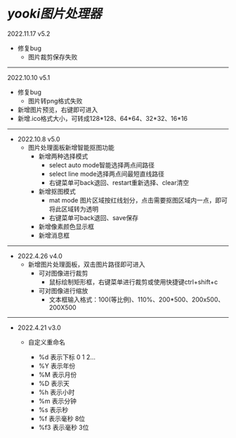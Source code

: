 # *yooki图片处理器*

2022.11.17 v5.2

+ 修复bug
  + 图片裁剪保存失败

---

2022.10.10 v5.1

+ 修复bug
  + 图片转png格式失败
+ 新增图片预览，右键即可进入
+ 新增.ico格式大小，可转成128\*128、64\*64、32\*32、16\*16

---

+ 2022.10.8 v5.0
  + 图片处理面板新增智能抠图功能
    + 新增两种选择模式
      + select auto mode智能选择两点间路径
      + select line mode选择两点间最短直线路径
      + 右键菜单可back退回、restart重新选择、clear清空
    + 新增抠图模式
      + mat mode 图片区域按红线划分，点击需要抠图区域内一点，即可将此区域转为透明
      + 右键菜单可back退回、save保存
    + 新增像素颜色显示框
    + 新增消息框

---

+ 2022.4.26 v4.0
  + 新增图片处理面板，双击图片路径即可进入
    + 可对图像进行裁剪
      + 鼠标绘制矩形框，右键菜单进行裁剪或使用快捷键ctrl+shift+c
    + 可对图像进行缩放
      + 文本框输入格式：100(等比例)、110%、200\*500、200x500、200X500

---

+ 2022.4.21 v3.0
  + 自定义重命名

    + %d 表示下标 0 1 2...
    + %Y 表示年份
    + %M 表示月份
    + %D 表示天
    + %h 表示小时
    + %m 表示分钟
    + %s 表示秒
    + %f 表示毫秒 8位
    + %f3 表示毫秒 3位
